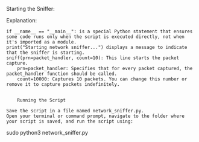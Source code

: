 Starting the Sniffer:

Explanation:

    if __name__ == "__main__": is a special Python statement that ensures some code runs only when the script is executed directly, not when it's imported as a module.
    print("Starting network sniffer...") displays a message to indicate that the sniffer is starting.
    sniff(prn=packet_handler, count=10): This line starts the packet capture.
        prn=packet_handler: Specifies that for every packet captured, the packet_handler function should be called.
        count=10000: Captures 10 packets. You can change this number or remove it to capture packets indefinitely.


        Running the Script

    Save the script in a file named network_sniffer.py.
    Open your terminal or command prompt, navigate to the folder where your script is saved, and run the script using:

sudo python3 network_sniffer.py
